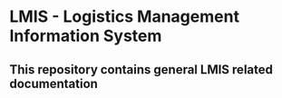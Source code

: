 # LMIS - Logistics Management Information System

## This repository contains general LMIS related documentation

